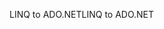 <span data-ttu-id="63d5d-101">LINQ to ADO.NET</span><span class="sxs-lookup"><span data-stu-id="63d5d-101">LINQ to ADO.NET</span></span>